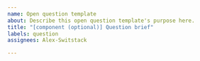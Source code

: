```yaml
---
name: Open question template
about: Describe this open question template's purpose here.
title: "[component (optional)] Question brief"
labels: question
assignees: Alex-Switstack

---
```



